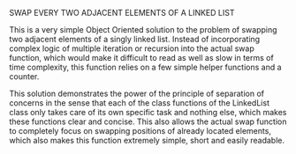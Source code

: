 SWAP EVERY TWO ADJACENT ELEMENTS OF A LINKED LIST

This is a very simple Object Oriented solution to the problem of swapping two adjacent elements of a singly linked list. Instead of incorporating complex logic of multiple iteration or recursion into the actual swap function, which would make it difficult to read as well as slow in terms of time complexity, this function relies on a few simple helper functions and a counter.

This solution demonstrates the power of the principle of separation of concerns in the sense that each of the class functions of the LinkedList class only takes care of its own specific task and nothing else, which makes these functions clear and concise. This also allows the actual swap function to completely focus on swapping positions of already located elements, which also makes this function extremely simple, short and easily readable.
